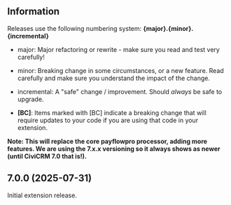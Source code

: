 ## Information

Releases use the following numbering system:
**{major}.{minor}.{incremental}**

* major: Major refactoring or rewrite - make sure you read and test very carefully!
* minor: Breaking change in some circumstances, or a new feature. Read carefully and make sure you understand the impact of the change.
* incremental: A "safe" change / improvement. Should *always* be safe to upgrade.

* **[BC]**: Items marked with [BC] indicate a breaking change that will require updates to your code if you are using that code in your extension.

**Note: This will replace the core payflowpro processor, adding more features. We are 
using the 7.x.x versioning so it always shows as newer (until CiviCRM 7.0 that is!).**

## 7.0.0 (2025-07-31)

Initial extension release.


